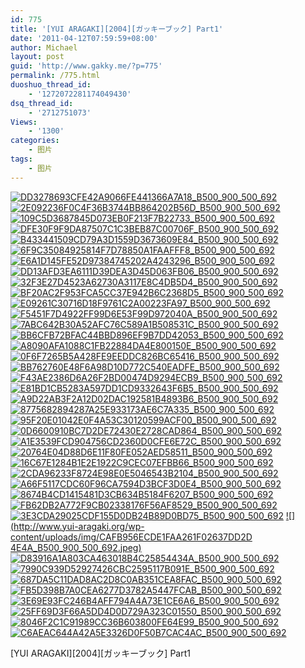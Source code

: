 ```yaml
---
id: 775
title: '[YUI ARAGAKI][2004][ガッキーブック] Part1'
date: '2011-04-12T07:59:59+08:00'
author: Michael
layout: post
guid: 'http://www.gakky.me/?p=775'
permalink: /775.html
duoshuo_thread_id:
    - '1272072281174049430'
dsq_thread_id:
    - '2712751073'
Views:
    - '1300'
categories:
    - 图片
tags:
    - 图片
---
```


[![DD3278693CFE42A9066FE441366A7A18_B500_900_500_692](http://www.yui-aragaki.org/wp-content/uploads/img/DD3278693CFE42A9066FE441366A7A18_B500_900_500_692.jpeg)](http://www.yui-aragaki.org/wp-content/uploads/img/DD3278693CFE42A9066FE441366A7A18_B1280_1280_1280_1772.jpeg) [![2E092236F0C4F36B3744BB864202B56D_B500_900_500_692](http://www.yui-aragaki.org/wp-content/uploads/img/2E092236F0C4F36B3744BB864202B56D_B500_900_500_692.jpeg)](http://www.yui-aragaki.org/wp-content/uploads/img/2E092236F0C4F36B3744BB864202B56D_B1280_1280_1280_1772.jpeg) [![109C5D3687845D073EB0F213F7B22733_B500_900_500_692](http://www.yui-aragaki.org/wp-content/uploads/img/109C5D3687845D073EB0F213F7B22733_B500_900_500_692.jpeg)](http://www.yui-aragaki.org/wp-content/uploads/img/109C5D3687845D073EB0F213F7B22733_B1280_1280_1280_1772.jpeg) [![DFE30F9F9DA87507C1C3BEB87C00706F_B500_900_500_692](http://www.yui-aragaki.org/wp-content/uploads/img/DFE30F9F9DA87507C1C3BEB87C00706F_B500_900_500_692.jpeg)](http://www.yui-aragaki.org/wp-content/uploads/img/DFE30F9F9DA87507C1C3BEB87C00706F_B1280_1280_1280_1772.jpeg) [![B433441509CD79A3D1559D3673609E84_B500_900_500_692](http://www.yui-aragaki.org/wp-content/uploads/img/B433441509CD79A3D1559D3673609E84_B500_900_500_692.jpeg)](http://www.yui-aragaki.org/wp-content/uploads/img/B433441509CD79A3D1559D3673609E84_B1280_1280_1280_1772.jpeg) [![6F9C35084925814F7D78850A1FAAFFF8_B500_900_500_692](http://www.yui-aragaki.org/wp-content/uploads/img/6F9C35084925814F7D78850A1FAAFFF8_B500_900_500_692.jpeg)](http://www.yui-aragaki.org/wp-content/uploads/img/6F9C35084925814F7D78850A1FAAFFF8_B1280_1280_1280_1772.jpeg) [![E6A1D145FE52D97384745202A4243296_B500_900_500_692](http://www.yui-aragaki.org/wp-content/uploads/img/E6A1D145FE52D97384745202A4243296_B500_900_500_692.jpeg)](http://www.yui-aragaki.org/wp-content/uploads/img/E6A1D145FE52D97384745202A4243296_B1280_1280_1280_1772.jpeg) [![DD13AFD3EA6111D39DEA3D45D063FB06_B500_900_500_692](http://www.yui-aragaki.org/wp-content/uploads/img/DD13AFD3EA6111D39DEA3D45D063FB06_B500_900_500_692.jpeg)](http://www.yui-aragaki.org/wp-content/uploads/img/DD13AFD3EA6111D39DEA3D45D063FB06_B1280_1280_1280_1772.jpeg) [![32F3E27D4523A62730A3117E8C4DB5D4_B500_900_500_692](http://www.yui-aragaki.org/wp-content/uploads/img/32F3E27D4523A62730A3117E8C4DB5D4_B500_900_500_692.jpeg)](http://www.yui-aragaki.org/wp-content/uploads/img/32F3E27D4523A62730A3117E8C4DB5D4_B1280_1280_1280_1772.jpeg) [![BF20AC2F953FCA5CC37E942B6C2368D5_B500_900_500_692](http://www.yui-aragaki.org/wp-content/uploads/img/BF20AC2F953FCA5CC37E942B6C2368D5_B500_900_500_692.jpeg)](http://www.yui-aragaki.org/wp-content/uploads/img/BF20AC2F953FCA5CC37E942B6C2368D5_B1280_1280_1280_1772.jpeg) [![E09261C30716D18F9761C2A00223FA97_B500_900_500_692](http://www.yui-aragaki.org/wp-content/uploads/img/E09261C30716D18F9761C2A00223FA97_B500_900_500_692.jpeg)](http://www.yui-aragaki.org/wp-content/uploads/img/E09261C30716D18F9761C2A00223FA97_B1280_1280_1280_1772.jpeg) [![F5451F7D4922FF99D6E53F99D972040A_B500_900_500_692](http://www.yui-aragaki.org/wp-content/uploads/img/F5451F7D4922FF99D6E53F99D972040A_B500_900_500_692.jpeg)](http://www.yui-aragaki.org/wp-content/uploads/img/F5451F7D4922FF99D6E53F99D972040A_B1280_1280_1280_1772.jpeg) [![7ABC642B30A52AFC76C589A1B508531C_B500_900_500_692](http://www.yui-aragaki.org/wp-content/uploads/img/7ABC642B30A52AFC76C589A1B508531C_B500_900_500_692.jpeg)](http://www.yui-aragaki.org/wp-content/uploads/img/7ABC642B30A52AFC76C589A1B508531C_B1280_1280_1280_1772.jpeg) [![BB6CFB72BFAC44BBD896EF9B7DD42053_B500_900_500_692](http://www.yui-aragaki.org/wp-content/uploads/img/BB6CFB72BFAC44BBD896EF9B7DD42053_B500_900_500_692.jpeg)](http://www.yui-aragaki.org/wp-content/uploads/img/BB6CFB72BFAC44BBD896EF9B7DD42053_B1280_1280_1280_1772.jpeg) [![A8090AFA1088C1FB22884DA4E800150E_B500_900_500_692](http://www.yui-aragaki.org/wp-content/uploads/img/A8090AFA1088C1FB22884DA4E800150E_B500_900_500_692.jpeg)](http://www.yui-aragaki.org/wp-content/uploads/img/A8090AFA1088C1FB22884DA4E800150E_B1280_1280_1280_1772.jpeg) [![0F6F7265B5A428FE9EEDDC826BC65416_B500_900_500_692](http://www.yui-aragaki.org/wp-content/uploads/img/0F6F7265B5A428FE9EEDDC826BC65416_B500_900_500_692.jpeg)](http://www.yui-aragaki.org/wp-content/uploads/img/0F6F7265B5A428FE9EEDDC826BC65416_B1280_1280_1280_1772.jpeg) [![BB762760E48F6A98D10D772C540EADFE_B500_900_500_692](http://www.yui-aragaki.org/wp-content/uploads/img/BB762760E48F6A98D10D772C540EADFE_B500_900_500_692.jpeg)](http://www.yui-aragaki.org/wp-content/uploads/img/BB762760E48F6A98D10D772C540EADFE_B1280_1280_1280_1772.jpeg) [![F43AE2386D6A26F2BD00474D9294ECB9_B500_900_500_692](http://www.yui-aragaki.org/wp-content/uploads/img/F43AE2386D6A26F2BD00474D9294ECB9_B500_900_500_692.jpeg)](http://www.yui-aragaki.org/wp-content/uploads/img/F43AE2386D6A26F2BD00474D9294ECB9_B1280_1280_1280_1772.jpeg) [![E81BD1CB5283A597DD1CD9332643F6B5_B500_900_500_692](http://www.yui-aragaki.org/wp-content/uploads/img/E81BD1CB5283A597DD1CD9332643F6B5_B500_900_500_692.jpeg)](http://www.yui-aragaki.org/wp-content/uploads/img/E81BD1CB5283A597DD1CD9332643F6B5_B1280_1280_1280_1772.jpeg) [![A9D22AB3F2A12D02DAC192581B4893B6_B500_900_500_692](http://www.yui-aragaki.org/wp-content/uploads/img/A9D22AB3F2A12D02DAC192581B4893B6_B500_900_500_692.jpeg)](http://www.yui-aragaki.org/wp-content/uploads/img/A9D22AB3F2A12D02DAC192581B4893B6_B1280_1280_1280_1772.jpeg) [![8775682894287A25E933173AE6C7A335_B500_900_500_692](http://www.yui-aragaki.org/wp-content/uploads/img/8775682894287A25E933173AE6C7A335_B500_900_500_692.jpeg)](http://www.yui-aragaki.org/wp-content/uploads/img/8775682894287A25E933173AE6C7A335_B1280_1280_1280_1772.jpeg) [![95F20E01042E0F4A53C30120599ACF00_B500_900_500_692](http://www.yui-aragaki.org/wp-content/uploads/img/95F20E01042E0F4A53C30120599ACF00_B500_900_500_692.jpeg)](http://www.yui-aragaki.org/wp-content/uploads/img/95F20E01042E0F4A53C30120599ACF00_B1280_1280_1280_1772.jpeg) [![0D6600910BC7D2DE72430E2728CAD864_B500_900_500_692](http://www.yui-aragaki.org/wp-content/uploads/img/0D6600910BC7D2DE72430E2728CAD864_B500_900_500_692.jpeg)](http://www.yui-aragaki.org/wp-content/uploads/img/0D6600910BC7D2DE72430E2728CAD864_B1280_1280_1280_1772.jpeg) [![A1E3539FCD904756CD2360D0CFE6E72C_B500_900_500_692](http://www.yui-aragaki.org/wp-content/uploads/img/A1E3539FCD904756CD2360D0CFE6E72C_B500_900_500_692.jpeg)](http://www.yui-aragaki.org/wp-content/uploads/img/A1E3539FCD904756CD2360D0CFE6E72C_B1280_1280_1280_1772.jpeg) [![20764E04D88D6E11F80FE052AED58511_B500_900_500_692](http://www.yui-aragaki.org/wp-content/uploads/img/20764E04D88D6E11F80FE052AED58511_B500_900_500_692.jpeg)](http://www.yui-aragaki.org/wp-content/uploads/img/20764E04D88D6E11F80FE052AED58511_B1280_1280_1280_1772.jpeg) [![16C67E1284B1E2E1922C9CEC07EFBB66_B500_900_500_692](http://www.yui-aragaki.org/wp-content/uploads/img/16C67E1284B1E2E1922C9CEC07EFBB66_B500_900_500_692.jpeg)](http://www.yui-aragaki.org/wp-content/uploads/img/16C67E1284B1E2E1922C9CEC07EFBB66_B1280_1280_1280_1772.jpeg) [![2CDA96233F8724E98E0E5046543B2104_B500_900_500_692](http://www.yui-aragaki.org/wp-content/uploads/img/2CDA96233F8724E98E0E5046543B2104_B500_900_500_692.jpeg)](http://www.yui-aragaki.org/wp-content/uploads/img/2CDA96233F8724E98E0E5046543B2104_B1280_1280_1280_1772.jpeg) [![A66F5117CDC60F96CA7594D3BCF3D0E4_B500_900_500_692](http://www.yui-aragaki.org/wp-content/uploads/img/A66F5117CDC60F96CA7594D3BCF3D0E4_B500_900_500_692.jpeg)](http://www.yui-aragaki.org/wp-content/uploads/img/A66F5117CDC60F96CA7594D3BCF3D0E4_B1280_1280_1280_1772.jpeg) [![8674B4CD1415481D3CB634B5184F6207_B500_900_500_692](http://www.yui-aragaki.org/wp-content/uploads/img/8674B4CD1415481D3CB634B5184F6207_B500_900_500_692.jpeg)](http://www.yui-aragaki.org/wp-content/uploads/img/8674B4CD1415481D3CB634B5184F6207_B1280_1280_1280_1772.jpeg) [![FB62DB2A772F9CB02338176F56AF8529_B500_900_500_692](http://www.yui-aragaki.org/wp-content/uploads/img/FB62DB2A772F9CB02338176F56AF8529_B500_900_500_692.jpeg)](http://www.yui-aragaki.org/wp-content/uploads/img/FB62DB2A772F9CB02338176F56AF8529_B1280_1280_1280_1772.jpeg) [![3E3CDA29025CDF155D0DB24B89D0BD75_B500_900_500_692](http://www.yui-aragaki.org/wp-content/uploads/img/3E3CDA29025CDF155D0DB24B89D0BD75_B500_900_500_692.jpeg)](http://www.yui-aragaki.org/wp-content/uploads/img/3E3CDA29025CDF155D0DB24B89D0BD75_B1280_1280_1280_1772.jpeg) [![](http://www.yui-aragaki.org/wp-content/uploads/img/CAFB956ECDE1FAA261F02637DD2D
4E4A_B500_900_500_692.jpeg)](http://www.yui-aragaki.org/wp-content/uploads/img/CAFB956ECDE1FAA261F02637DD2D4E4A_B1280_1280_1280_1772.jpeg) [![D83916A1A803CA463018B4C25854434A_B500_900_500_692](http://www.yui-aragaki.org/wp-content/uploads/img/D83916A1A803CA463018B4C25854434A_B500_900_500_692.jpeg)](http://www.yui-aragaki.org/wp-content/uploads/img/D83916A1A803CA463018B4C25854434A_B1280_1280_1280_1772.jpeg) [![7990C939D52927426CBC2595117B091E_B500_900_500_692](http://www.yui-aragaki.org/wp-content/uploads/img/7990C939D52927426CBC2595117B091E_B500_900_500_692.jpeg)](http://www.yui-aragaki.org/wp-content/uploads/img/7990C939D52927426CBC2595117B091E_B1280_1280_1280_1772.jpeg) [![687DA5C11DAD8AC2D8C0AB351CEA8FAC_B500_900_500_692](http://www.yui-aragaki.org/wp-content/uploads/img/687DA5C11DAD8AC2D8C0AB351CEA8FAC_B500_900_500_692.jpeg)](http://www.yui-aragaki.org/wp-content/uploads/img/687DA5C11DAD8AC2D8C0AB351CEA8FAC_B1280_1280_1280_1772.jpeg) [![FB5D398B7A0CEA6277D3782A5447FCAB_B500_900_500_692](http://www.yui-aragaki.org/wp-content/uploads/img/FB5D398B7A0CEA6277D3782A5447FCAB_B500_900_500_692.jpeg)](http://www.yui-aragaki.org/wp-content/uploads/img/FB5D398B7A0CEA6277D3782A5447FCAB_B1280_1280_1280_1772.jpeg) [![3E69E93FC246B4AFF794A4A73E1CE6A6_B500_900_500_692](http://www.yui-aragaki.org/wp-content/uploads/img/3E69E93FC246B4AFF794A4A73E1CE6A6_B500_900_500_692.jpeg)](http://www.yui-aragaki.org/wp-content/uploads/img/3E69E93FC246B4AFF794A4A73E1CE6A6_B1280_1280_1280_1772.jpeg) [![25FF69D3F66A5DD4D0D729A323C01550_B500_900_500_692](http://www.yui-aragaki.org/wp-content/uploads/img/25FF69D3F66A5DD4D0D729A323C01550_B500_900_500_692.jpeg)](http://www.yui-aragaki.org/wp-content/uploads/img/25FF69D3F66A5DD4D0D729A323C01550_B1280_1280_1280_1772.jpeg) [![8046F2C1C91989CC36B603800FE64E99_B500_900_500_692](http://www.yui-aragaki.org/wp-content/uploads/img/8046F2C1C91989CC36B603800FE64E99_B500_900_500_692.jpeg)](http://www.yui-aragaki.org/wp-content/uploads/img/8046F2C1C91989CC36B603800FE64E99_B1280_1280_1280_1772.jpeg) [![C6AEAC644A42A5E3326D0F50B7CAC4AC_B500_900_500_692](http://www.yui-aragaki.org/wp-content/uploads/img/C6AEAC644A42A5E3326D0F50B7CAC4AC_B500_900_500_692.jpeg)](http://www.yui-aragaki.org/wp-content/uploads/img/C6AEAC644A42A5E3326D0F50B7CAC4AC_B1280_1280_1280_1772.jpeg)

\[YUI ARAGAKI\]\[2004\]\[ガッキーブック\] Part1 